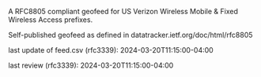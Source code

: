 

A RFC8805 compliant geofeed for US Verizon Wireless Mobile & Fixed Wireless Access prefixes.

Self-published geofeed as defined in datatracker.ietf.org/doc/html/rfc8805

last update of feed.csv (rfc3339): 2024-03-20T11:15:00-04:00

last review (rfc3339): 2024-03-20T11:15:00-04:00

